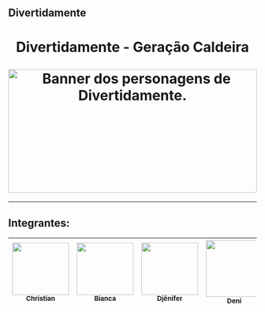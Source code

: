 ## Divertidamente
<h1 align="center">
  <p align="center"> Divertidamente - Geração Caldeira </p>
<img width="100%" height="250px" src="https://i.pinimg.com/originals/0d/8a/0b/0d8a0bf3f22c75daa3472466dbe8f327.jpg" alt="Banner dos personagens de Divertidamente.">
</h1>

----------------------------------------

## Integrantes:

| [<img loading="lazy" src="https://64.media.tumblr.com/f22960638c895e86616814d91efa6c7a/3a3e3ac34207e128-c7/s500x750/91ae06f463dcc9b9552ad25424a28417e651c87f.png" width=115 height=106><br><sub>Christian</sub>](github) |  [<img loading="lazy" src="https://i.pinimg.com/originals/21/51/0f/21510f1196e0595b195ca57a57980e39.jpg" width=115 height=106><br><sub>Bianca</sub>](github) |  [<img loading="lazy" src="https://static.wikia.nocookie.net/disney/images/a/ad/Profile_-_Sadness.png/revision/latest?cb=20190902211738" width=115 height=106><br><sub>Djênifer</sub>](https://github.com/DjGurskas)  | [<img loading="lazy" src="https://64.media.tumblr.com/13802dc813d75f8def828c701aeeb263/91a33263604646e6-87/s500x750/46c94c9433f93507bee50f602f843d7cc237df81.pnj" width=115><br><sub>Deni</sub>](github)  | [<img loading="lazy" src="https://i.pinimg.com/originals/45/9e/36/459e36a3e8623c57609ef5a77737b19b.jpg" width=115 height=106 ><br><sub>Marco</sub>](https://github.com/MarquinCss) | 
| :---: | :---: | :---: | :---: | :---: |
